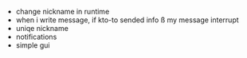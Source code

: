 - change nickname in runtime
- when i write message, if kto-to sended info ß my message interrupt
- uniqe nickname
- notifications
- simple gui